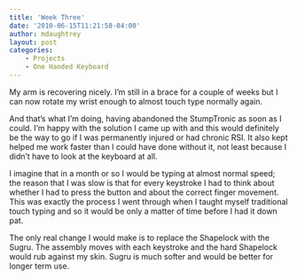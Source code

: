 ```yaml
---
title: 'Week Three'
date: '2010-06-15T11:21:58-04:00'
author: mdaughtrey
layout: post
categories:
    - Projects
    - One Handed Keyboard
---
```


My arm is recovering nicely. I’m still in a brace for a couple of weeks but I can now rotate my wrist enough to almost touch type normally again.

And that’s what I’m doing, having abandoned the StumpTronic as soon as I could. I’m happy with the solution I came up with and this would definitely be the way to go if I was permanently injured or had chronic RSI. It also kept helped me work faster than I could have done without it, not least because I didn’t have to look at the keyboard at all.

I imagine that in a month or so I would be typing at almost normal speed; the reason that I was slow is that for every keystroke I had to think about whether I had to press the button and about the correct finger movement. This was exactly the process I went through when I taught myself traditional touch typing and so it would be only a matter of time before I had it down pat.

The only real change I would make is to replace the Shapelock with the Sugru. The assembly moves with each keystroke and the hard Shapelock would rub against my skin. Sugru is much softer and would be better for longer term use.
